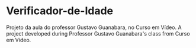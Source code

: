 # Verificador-de-Idade
Projeto da aula do professor Gustavo Guanabara, no Curso em Vídeo. A project developed during Professor Gustavo Guanabara's class from Curso em Vídeo.
